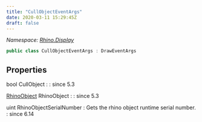 ```yaml
---
title: "CullObjectEventArgs"
date: 2020-03-11 15:29:45Z
draft: false
---
```


*Namespace: [Rhino.Display](../)*

```cs
public class CullObjectEventArgs : DrawEventArgs
```
## Properties

bool CullObject
: 
: since 5.3

[RhinoObject](/rhinocommon/rhino/docobjects/rhinoobject/) RhinoObject
: 
: since 5.3

uint RhinoObjectSerialNumber
: Gets the rhino object runtime serial number.
: since 6.14
